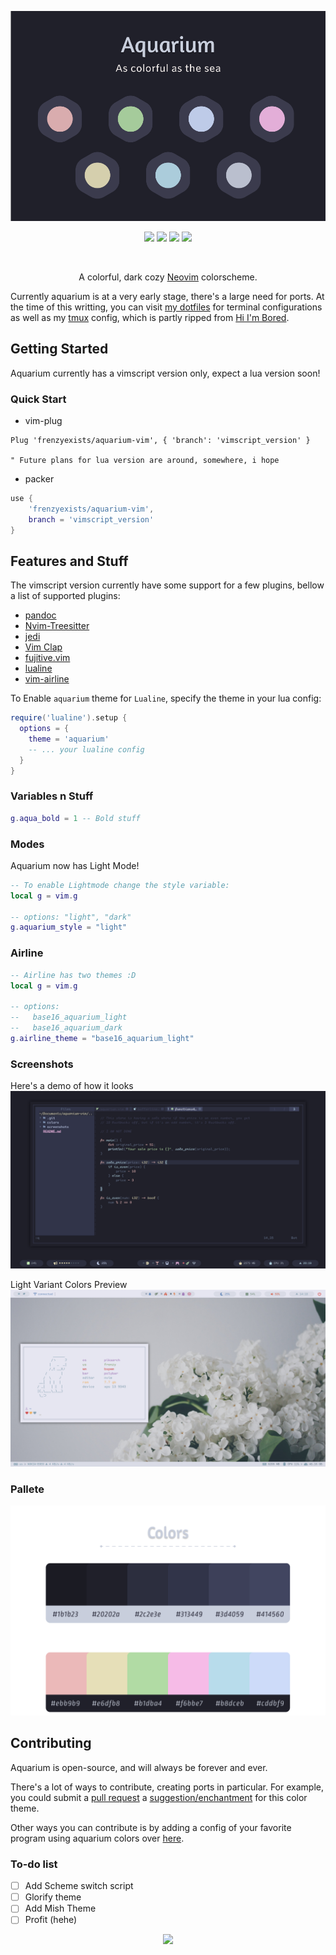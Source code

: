 
<p align="center">
    <a href="https://github.com/FrenzyExists" target="_blank">
        <img src="screenshots/frame_1.png" alt="Aquarium Banner" width="630"/>
    </a>
</p>
<p align="center">
    <a href="https://github.com/FrenzyExists/aquarium-vim/stargazers"><img src="https://img.shields.io/github/stars/FrenzyExists/aquarium-vim?colorA=20202a&colorB=cddbf9&style=for-the-badge&logo=starship style=flat-square"></a>
    <a href="https://github.com/FrenzyExists/aquarium-vim/releases/latest"><img src="https://img.shields.io/github/release/FrenzyExists/aquarium-vim.svg?&style=for-the-badge&label=Release&logo=github&logoColor=eceff4&colorA=20202a&colorB=f6bbe7"/></a> 
    <a href="https://github.com/FrenzyExists/aquarium-vim/issues"><img src="https://img.shields.io/github/issues/FrenzyExists/aquarium-vim?colorA=20202a&colorB=e6dfb8&style=for-the-badge&logo=bugatti"></a>
    <a href="https://github.com/FrenzyExists/aquarium-vim/network/members"><img src="https://img.shields.io/github/forks/FrenzyExists/aquarium-vim?colorA=20202a&colorB=ebb9b9&style=for-the-badge&logo=github"></a>
</p>

<br/>

<p align="center">A colorful, dark cozy <a href="https://github.com/neovim/neovim">Neovim</a> colorscheme.</p>

Currently aquarium is at a very early stage, there's a large need for ports. At the time of this writting, you can visit [my dotfiles](https://github.com/FrenzyExists/dotfiles) for terminal configurations as well as my [tmux](https://github.com/FrenzyExists/dotfiles/blob/master/config/.tmux.conf) config, which is partly ripped from [Hi I'm Bored](https://github.com/shaunsingh).

## Getting Started
Aquarium currently has a vimscript version only, expect a lua version soon!

### Quick Start

* vim-plug
```vim
Plug 'frenzyexists/aquarium-vim', { 'branch': 'vimscript_version' }

" Future plans for lua version are around, somewhere, i hope
```

* packer
```lua
use {
    'frenzyexists/aquarium-vim',
    branch = 'vimscript_version'
}
```
## Features and Stuff
The vimscript version currently have some support for a few plugins, bellow a list of supported plugins:
- [pandoc](https://github.com/jgm/pandoc)
- [Nvim-Treesitter](https://github.com/tree-sitter/tree-sitter)
- [jedi](https://github.com/davidhalter/jedi)
- [Vim Clap](https://github.com/liuchengxu/vim-clap/tree/master/test)
- [fujitive.vim](https://github.com/tpope/vim-fugitive)
- [lualine](https://github.com/hoob3rt/lualine.nvim)
- [vim-airline]()

To Enable `aquarium` theme for `Lualine`, specify the theme in your lua config:

```lua
require('lualine').setup {
  options = {
    theme = 'aquarium'
    -- ... your lualine config
  }
}
```
### Variables n Stuff
```lua
g.aqua_bold = 1 -- Bold stuff
```

### Modes
Aquarium now has Light Mode!

```lua
-- To enable Lightmode change the style variable:
local g = vim.g

-- options: "light", "dark"
g.aquarium_style = "light"

```

### Airline
```lua
-- Airline has two themes :D
local g = vim.g

-- options:
--   base16_aquarium_light
--   base16_aquarium_dark
g.airline_theme = "base16_aquarium_light"
```

### Screenshots
Here's a demo of how it looks
![](screenshots/pic_1.png)

Light Variant Colors Preview
![](screenshots/preview-light.png)

### Pallete
<p align="center">
    <img src="screenshots/palette.png" alt="Aquarium Palette"/>
</p>

## Contributing
Aquarium is open-source, and will always be forever and ever.

There's a lot of ways to contribute, creating ports in particular. For example, you could submit a [pull request](https://github.com/frenzyexists/aquarium-vim/pulls) a [suggestion/enchantment](https://github.com/frenzyexists/aquarium-vim/issues) for this color theme.

Other ways you can contribute is by adding a config of your favorite program using aquarium colors over [here](https://github.com/FrenzyExists/dotfiles).

### To-do list
- [ ] Add Scheme switch script
- [ ] Glorify theme
- [ ] Add Mish Theme
- [ ] Profit (hehe)

<p align="center">
    <a href="https://github.com/frenzyexists/aquarium-vim/blob/main/LICENSE">
        <img src="https://img.shields.io/badge/license-MIT-orange.svg?colorA=20202A&colorB=b8dceb&style=for-the-badge&logo=mitsubishi">
    </a>
</p>

